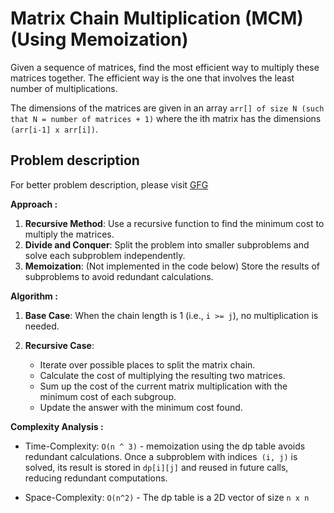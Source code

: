 # Matrix Chain Multiplication (MCM) (Using Memoization)

Given a sequence of matrices, find the most efficient way to multiply these matrices together. The efficient way is the one that involves the least number of multiplications.

The dimensions of the matrices are given in an array `arr[] of size N (such that N = number of matrices + 1)` where the ith matrix has the dimensions `(arr[i-1] x arr[i])`.

## Problem description

For better problem description, please visit [GFG](https://www.geeksforgeeks.org/problems/matrix-chain-multiplication0303/1)

**Approach :**

1. **Recursive Method**: Use a recursive function to find the minimum cost to multiply the matrices.
2. **Divide and Conquer**: Split the problem into smaller subproblems and solve each subproblem independently.
3. **Memoization**: (Not implemented in the code below) Store the results of subproblems to avoid redundant calculations.

**Algorithm :**

1. **Base Case**: When the chain length is 1 (i.e., `i >= j`), no multiplication is needed.
2. **Recursive Case**:

   - Iterate over possible places to split the matrix chain.
   - Calculate the cost of multiplying the resulting two matrices.
   - Sum up the cost of the current matrix multiplication with the minimum cost of each subgroup.
   - Update the answer with the minimum cost found.

**Complexity Analysis :**

-   Time-Complexity: `O(n ^ 3)` - memoization using the dp table avoids redundant calculations. Once a subproblem with indices` (i, j)` is solved, its result is stored in `dp[i][j]` and reused in future calls, reducing redundant computations.

-   Space-Complexity: `O(n^2)` - The dp table is a 2D vector of size `n x n`